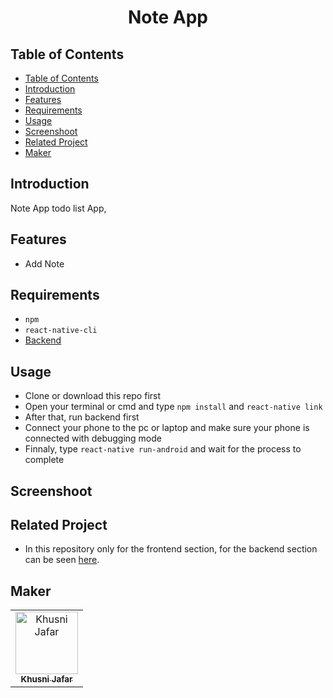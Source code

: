 <h1 align="center">Note App</h1>

## Table of Contents

- [Table of Contents](#table-of-contents)
- [Introduction](#introduction)
- [Features](#features)
- [Requirements](#requirements)
- [Usage](#usage)
- [Screenshoot](#screenshoot)
- [Related Project](#related-project)
- [Maker](#maker)

## Introduction

Note App todo list App, 

## Features

- Add Note

## Requirements

- `npm`
- `react-native-cli`
- [Backend]()

## Usage

- Clone or download this repo first
- Open your terminal or cmd and type `npm install` and `react-native link`
- After that, run backend first
- Connect your phone to the pc or laptop and make sure your phone is connected with debugging mode
- Finnaly, type `react-native run-android` and wait for the process to complete

## Screenshoot

  
## Related Project
 
* In this repository only for the frontend section, for the backend section can be seen [here]().

## Maker
<center>
  <table>
    <tr>
      <td align="center">
        <a href="https://github.com/mhdrare">
          <img width="100" src="https://avatars3.githubusercontent.com/u/44925089?s=460&v=4" alt="Khusni Jafar"><br/>
          <sub><b>Khusni Jafar</b></sub>
        </a>
      </td>
    </tr>
  </table>
</center>
